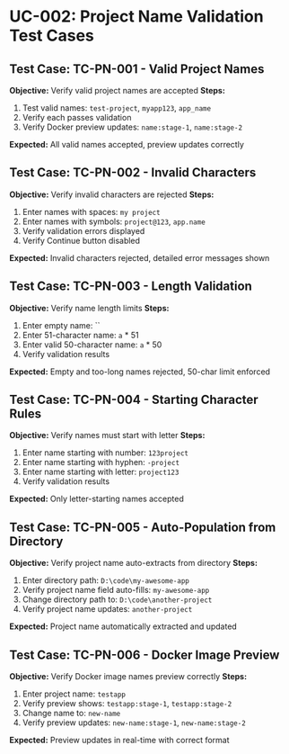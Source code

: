 # UC-002: Project Name Validation Test Cases

## Test Case: TC-PN-001 - Valid Project Names
**Objective:** Verify valid project names are accepted
**Steps:**
1. Test valid names: `test-project`, `myapp123`, `app_name`
2. Verify each passes validation
3. Verify Docker preview updates: `name:stage-1`, `name:stage-2`

**Expected:** All valid names accepted, preview updates correctly

## Test Case: TC-PN-002 - Invalid Characters
**Objective:** Verify invalid characters are rejected
**Steps:**
1. Enter names with spaces: `my project`
2. Enter names with symbols: `project@123`, `app.name`
3. Verify validation errors displayed
4. Verify Continue button disabled

**Expected:** Invalid characters rejected, detailed error messages shown

## Test Case: TC-PN-003 - Length Validation
**Objective:** Verify name length limits
**Steps:**
1. Enter empty name: ``
2. Enter 51-character name: `a` * 51
3. Enter valid 50-character name: `a` * 50
4. Verify validation results

**Expected:** Empty and too-long names rejected, 50-char limit enforced

## Test Case: TC-PN-004 - Starting Character Rules
**Objective:** Verify names must start with letter
**Steps:**
1. Enter name starting with number: `123project`
2. Enter name starting with hyphen: `-project`
3. Enter name starting with letter: `project123`
4. Verify validation results

**Expected:** Only letter-starting names accepted

## Test Case: TC-PN-005 - Auto-Population from Directory
**Objective:** Verify project name auto-extracts from directory
**Steps:**
1. Enter directory path: `D:\code\my-awesome-app`
2. Verify project name field auto-fills: `my-awesome-app`
3. Change directory path to: `D:\code\another-project`
4. Verify project name updates: `another-project`

**Expected:** Project name automatically extracted and updated

## Test Case: TC-PN-006 - Docker Image Preview
**Objective:** Verify Docker image names preview correctly
**Steps:**
1. Enter project name: `testapp`
2. Verify preview shows: `testapp:stage-1`, `testapp:stage-2`
3. Change name to: `new-name`
4. Verify preview updates: `new-name:stage-1`, `new-name:stage-2`

**Expected:** Preview updates in real-time with correct format